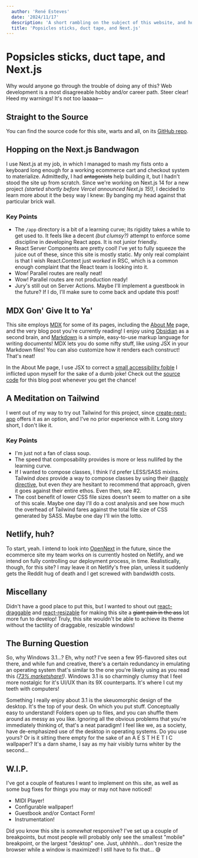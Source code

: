 ```yaml
---
  author: 'René Esteves'
  date: '2024/11/17'
  description: 'A short rambling on the subject of this website, and how it was built.'
  title: 'Popsicles sticks, duct tape, and Next.js'
---
```


# Popsicles sticks, duct tape, and Next.js

Why would anyone go through the trouble of doing any of this? Web development is a most disagreeable hobby and/or career path. Steer clear! Heed my warnings! It's not too laaaaa—

## Straight to the Source

You can find the source code for this site, warts and all, on its [GitHub repo](https://github.com/robobeau/robobeau.com).

## Hopping on the Next.js Bandwagon

I use Next.js at my job, in which I managed to mash my fists onto a keyboard long enough for a working ecommerce cart and checkout system to materialize. Admittedly, I had ~~antagonists~~ help building it, but I hadn't stood the site up from scratch. Since we're working on Next.js 14 for a new project _(started shortly before Vercel announced Next.js 15!)_, I decided to learn more about it the besy way I knew: By banging my head against that particular brick wall.

### Key Points

- The `/app` directory is a bit of a learning curve; its rigidity takes a while to get used to. It feels like a decent _(but clumsy?)_ attempt to enforce some discipline in developing React apps. It is not junior friendly.
- React Server Components are pretty cool! I've yet to fully squeeze the juice out of these, since this site is mostly static. My only real complaint is that I wish React.Context just _worked_ in RSC, which is a common enough complaint that the React team is looking into it.
- Wow! Parallel routes are really neat!
- Wow! Parallel routes are not production ready!
- Jury's still out on Server Actions. Maybe I'll implement a guestbook in the future? If I do, I'll make sure to come back and update this post!

## MDX Gon' Give It to Ya'

This site employs [MDX](https://mdxjs.com) for some of its pages, including the [About Me](/about) page, and the very blog post you're currently reading! I enjoy using [Obsidian](https://obsidian.md) as a second brain, and [Markdown](https://www.markdownguide.org) is a simple, easy-to-use markup language for writing documents! MDX lets you do some nifty stuff, like using JSX in your Markdown files! You can also customize how it renders each construct! That's neat!

In the About Me page, I use JSX to correct a [small accessibility foible](https://github.com/robobeau/robobeau.com/blob/main/src/components/AboutMeProgram/about-me.mdx?plain=1#L10) I inflicted upon myself for the sake of a dumb joke! Check out the [source code](https://github.com/robobeau/robobeau.com/blob/main/src/app/blogs/2024/11/17/popsicles-sticks-duct-tape-and-nextjs.md) for this blog post whenever you get the chance!

## A Meditation on Tailwind

I went out of my way to try out Tailwind for this project, since [create-next-app](https://www.npmjs.com/package/create-next-app) offers it as an option, and I've no prior experience with it. Long story short, I don't like it. 

### Key Points

- I'm just not a fan of class soup.
- The speed that composability provides is more or less nullifed by the learning curve.
- If I wanted to compose classes, I think I'd prefer LESS/SASS mixins. Tailwind _does_ provide a way to compose classes by using their [@apply directive](https://tailwindcss.com/docs/reusing-styles#extracting-classes-with-apply), but even _they_ are hesitant to recommend that approach, given it goes against their entire ethos. Even then, see #2.
- The cost benefit of lower CSS file sizes doesn't seem to matter on a site of this scale. Maybe one day I'll do a cost analysis and see how much the overhead of Tailwind fares against the total file size of CSS generated by SASS. Maybe one day I'll win the lotto.

## Netlify, huh?

To start, yeah. I intend to look into [OpenNext](https://opennext.js.org) in the future, since the ecommerce site my team works on is currently hosted on Netlify, and we intend on fully controlling our deployment process, in time. Realistically, though, for this site? I may leave it on Netlify's free plan, unless it suddenly gets the Reddit hug of death and I get screwed with bandwidth costs.

## Miscellany

Didn't have a good place to put this, but I wanted to shout out [react-draggable](https://github.com/react-grid-layout/react-draggable) and [react-resizable](https://github.com/react-grid-layout/react-resizable) for making this site a ~~giant pain in the ass~~ lot more fun to develop! Truly, this site wouldn't be able to achieve its theme without the tactility of draggable, resizable windows!

## The Burning Question

So, why Windows 3.1...? Eh, why not? I've seen a few 95-flavored sites out there, and while fun and creative, there's a certain redundancy in emulating an operating system that's similar to the one you're likely using as you read this _([73% marketshare!](https://en.wikipedia.org/wiki/Usage_share_of_operating_systems))_. Windows 3.1 is so charmingly clumsy that I feel more nostalgic for it's UI/UX than its 9X counterparts. It's where I cut my teeth with computers!

Something I really enjoy about 3.1 is the skeuomorphic design of the desktop. It's the top of your desk. On which you put stuff. Conceptually easy to understand! Folders open up to files, and you can shuffle them around as messy as you like. Ignoring all the obvious problems that you're immediately thinking of, that's a neat paradigm! I feel like we, as a society, have de-emphasized use of the desktop in operating systems. Do you use yours? Or is it sitting there empty for the sake of an A E S T H E T I C wallpaper? It's a darn shame, I say as my hair visibly turns whiter by the second...

## W.I.P.

I've got a couple of features I want to implement on this site, as well as some bug fixes for things you may or may not have noticed!

- MIDI Player!
- Configurable wallpaper!
- Guestbook and/or Contact Form!
- Instrumentation!

Did you know this site is _somewhat_ responsive? I've set up a couple of breakpoints, but most people will probably only see the smallest "mobile" breakpoint, or the largest "desktop" one. Just, uhhhhh... don't resize the browser while a window is maximized! I still have to fix that... 😅